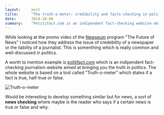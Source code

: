 ```yaml
---
layout:     post
title:      "The truth-o-meter: credibility and facts-cheching in politics"
date:       2014-10-08
summary:    "Politifact.com is an indipendent fact-checking website which aimed at bringing truth in politics. What if there is a tool able to check the news?"
---
```


While looking at the promo video of the [Newseum](http://www.newseum.org/) program "The Future of News" I noticed how they address the issue of credebility of a newspaper or the liability of a journalist. This is somenthing which is really common and well-discussed in politics. 

A worth to mention example is [politifact.com](http://www.politifact.com/) which is an indipendent fact-checking journalism website aimed at bringing you the truth in politics. The whole website is based on a tool called "Truth-o-meter" which states if a fact is true, half-true or false. 

![Truth-o-meter](http://static.politifact.com.s3.amazonaws.com/politifact%2Fphotos%2Fpolitifact_photos_PolitiFact-Ohio-True.jpg)

Would be interesting to develop something similar but for news, a sort of **news checking** where maybe is the reader who says if a certain news is true or false and why. 
